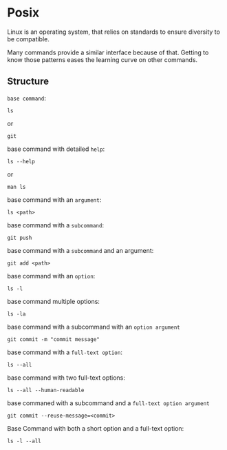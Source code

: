# Posix
Linux is an operating system, that relies on standards to ensure diversity to be compatible.

Many commands provide a similar interface because of that. Getting to know those patterns eases the learning curve on other commands.

## Structure

`base command`: 
```
ls
```
or
```
git
```

base command with detailed `help`: 
```
ls --help
```
or 
```
man ls
```

base command with an `argument`: 
```
ls <path>
```

base command with a `subcommand`: 
```
git push
```

base command with a `subcommand` and an argument: 
```
git add <path>
```

base command with an `option`: 
```
ls -l
```

base command multiple options: 
```
ls -la
```

base command with a subcommand with an `option argument`
```
git commit -m "commit message"
```

base command with a `full-text option`: 
```
ls --all
```

base command with two full-text options: 
```
ls --all --human-readable
```

base commaned with a subcommand and a `full-text option argument`
```
git commit --reuse-message=<commit>
```


Base Command with both a short option and a full-text option: 
```
ls -l --all
```


